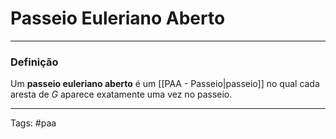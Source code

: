 
# Passeio Euleriano Aberto

---

### Definição

Um **passeio euleriano aberto** é um [[PAA - Passeio|passeio]] no qual cada aresta de $G$ aparece exatamente uma vez no passeio.

---

Tags: #paa

